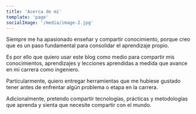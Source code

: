```yaml
---
title: 'Acerca de mí'
template: 'page'
socialImage: '/media/image-2.jpg'
---
```


Siempre me ha apasionado enseñar y compartir conocimiento, porque creo que es un paso fundamental para consolidar el aprendizaje propio.

Es por ello que quiero usar este blog como medio para compartir mis conocimientos, aprendizajes y lecciones aprendidas a medida que avance en mi carrera como ingeniero.

Particularmente, quiero entregar herramientas que me hubiese gustado tener antes de enfrentar algún problema o etapa en la carrera.

Adicionalmente, pretendo compartir tecnologías, prácticas y metodologías que aprenda y sienta que necesite compartir con el mundo.
